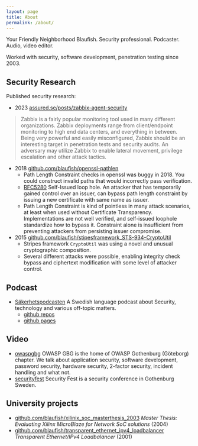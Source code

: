 ```yaml
---
layout: page
title: About
permalink: /about/
---
```


Your Friendly Neighborhood Blaufish. Security professional. Podcaster. Audio, video editor.

Worked with security, software development, penetration testing since 2003.

## Security Research

Published security research:

* 2023 [assured.se/posts/zabbix-agent-security](https://www.assured.se/posts/zabbix-agent-security)
> Zabbix is a fairly popular monitoring tool used in many different organizations.
> Zabbix deployments range from client/endpoint monitoring to high end data centers, and everything in between.
> Being very powerful and easily misconfigured, Zabbix should be an interesting target in penetration tests and security audits.
> An adversary may utilize Zabbix to enable lateral movement, privilege escalation and other attack tactics.
* 2018 [github.com/blaufish/openssl-pathlen](https://github.com/blaufish/openssl-pathlen)
  * Path Length Constraint checks in openssl was buggy in 2018.
    You could construct invalid paths that would incorrectly pass verification.
  * [RFC5280](https://datatracker.ietf.org/doc/html/rfc5280)
    Self-Issued loop hole.
    An attacker that has temporarily gained control over an issuer,
    can bypass path length constraint by issuing a new certificate
    with same name as issuer.
  * Path Length Constraint is kind of pointless in many attack
    scenarios, at least when used without Certificate Transparency.
    Implementations are not well verified, and self-issued loophole
    standardize how to bypass it. Constraint alone is insufficient
    from preventing attackers from persisting issuer compromise.
* 2015 [github.com/blaufish/stipesframework\_STS-934-CryptoUtil](https://github.com/blaufish/stipesframework_STS-934-CryptoUtil/blob/master/README.md)
   * Stripes framework `CryptoUtil` was using a novel and unusual
     cryptographic composition.
   * Several different attacks were possible, enabling
     integrity check bypass and ciphertext modification with some
     level of attacker control.

## Podcast

 * [Säkerhetspodcasten](https://sakerhetspodcasten.se/)
   A Swedish language podcast about Security, technology and various
   off-topic matters.
   * [github repos](https://github.com/sakerhetspodcasten/)
   * [github pages](https://sakerhetspodcasten.github.io/)

## Video

 * [owaspgbg](https://www.youtube.com/@owaspgbg)
   OWASP GBG is the home of OWASP Gothenburg (Göteborg) chapter.
   We talk about application security, software development,
   password security, hardware security, 2-factor security,
   incident handling and what not.
 * [securityfest](https://www.youtube.com/@securityfest)
   Security Fest is a security conference in Gothenburg Sweden.

## University projects

* [github.com/blaufish/xilinix\_soc\_masterthesis\_2003](https://github.com/blaufish/xilinix_soc_masterthesis_2003)
  _Master Thesis: Evaluating Xilinx MicroBlaze for Network SoC solutions_ (2004)
* [github.com/blaufish/transparent\_ethernet\_ipv4\_loadbalancer](https://github.com/blaufish/transparent_ethernet_ipv4_loadbalancer)
  _Transparent Ethernet/IPv4 Loadbalancer_ (2001)
